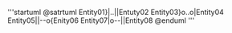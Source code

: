 '''startuml
@satrtuml
Entity01}|..||Entuty02
Entity03}o..o|Entity04
Entity05||--o{Enity06
Entity07|o--||Entity08
@enduml
'''
